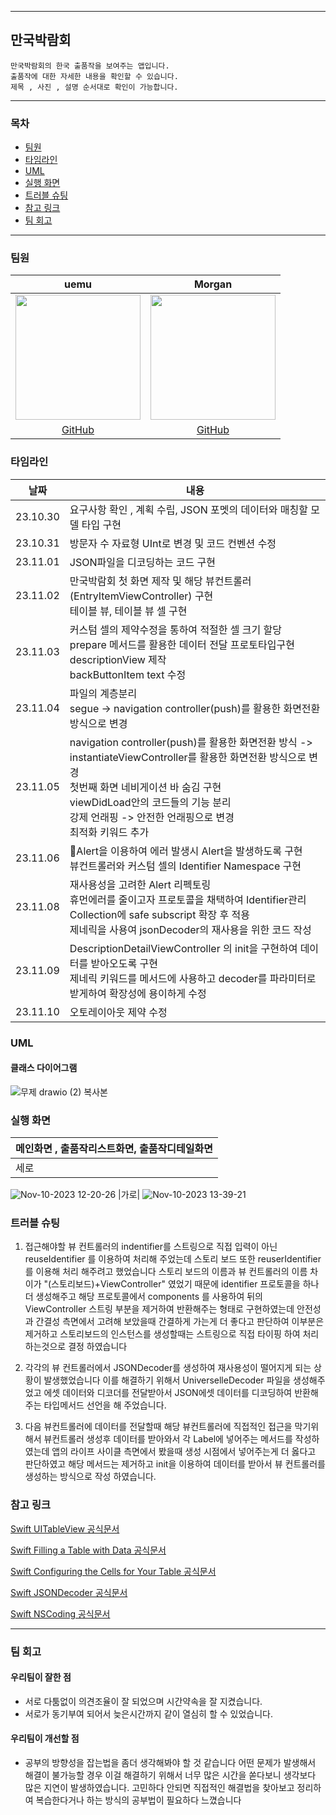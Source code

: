 
---
## 만국박람회
```
만국박람회의 한국 출품작을 보여주는 앱입니다.
출품작에 대한 자세한 내용을 확인할 수 있습니다.
제목 , 사진 , 설명 순서대로 확인이 가능합니다. 
```

---
### 목차
- [팀원](#팀원)
- [타임라인](#타임라인)
- [UML](#UML)
- [실행 화면](#실행-화면)
- [트러블 슈팅](#트러블-슈팅)
- [참고 링크](#참고-링크)
- [팀 회고](#팀-회고)

---
### 팀원
|uemu|Morgan|
|:---:|:---:|
|<img src="https://github.com/devjoon/IOS_Weekend_Study_10th_GroupB/assets/101351216/32ae33a0-6759-42d1-abb0-3d7a8a9a8c23" width="200" height="200"/>|<img src="https://avatars.githubusercontent.com/u/101351216?v=4" width="200" height="200"/>|
|[GitHub](https://github.com/ue-mu)|[GitHub](https://github.com/devjoon)|

### 타임라인
|날짜|내용|
|------|---|
|23.10.30|요구사항 확인 , 계획 수립, JSON 포멧의 데이터와 매칭할 모델 타입 구현|
|23.10.31|방문자 수 자료형 UInt로 변경 및 코드 컨벤션 수정|
|23.11.01|JSON파일을 디코딩하는 코드 구현|
|23.11.02|만국박람회 첫 화면 제작 및 해당 뷰컨트롤러(EntryItemViewController) 구현 <br> 테이블 뷰, 테이블 뷰 셀 구현 |
|23.11.03|커스텀 셀의 제약수정을 통하여 적절한 셀 크기 할당 <br> prepare 메서드를 활용한 데이터 전달 프로토타입구현 <br> descriptionView 제작 <br> backButtonItem text 수정 |
|23.11.04|파일의 계층분리 <br> segue -> navigation controller(push)를 활용한 화면전환 방식으로 변경|
|23.11.05|navigation controller(push)를 활용한 화면전환 방식 -> instantiateViewController를 활용한 화면전환 방식으로 변경 <br> 첫번째 화면 네비게이션 바 숨김 구현 <br>viewDidLoad안의 코드들의 기능 분리<br>강제 언래핑 -> 안전한 언래핑으로 변경 <br> 최적화 키워드 추가|
|23.11.06|Alert을 이용하여 에러 발생시 Alert을 발생하도록 구현 <br> 뷰컨트롤러와 커스텀 셀의 Identifier Namespace 구현|
|23.11.08|재사용성을 고려한 Alert 리펙토링 <br> 휴먼에러를 줄이고자 프로토콜을 채택하여 Identifier관리 <br>Collection에 safe subscript 확장 후 적용<br> 제네릭을 사용여 jsonDecoder의 재사용을 위한 코드 작성|
|23.11.09|DescriptionDetailViewController 의 init을 구현하여 데이터를 받아오도록 구현 <br> 제네릭 키워드를 메서드에 사용하고 decoder를 파라미터로 받게하여 확장성에 용이하게 수정|
|23.11.10|오토레이아웃 제약 수정|


### UML

#### 클래스 다이어그램 
![무제 drawio (2) 복사본](https://github.com/devjoon/ios-exposition-universelle/assets/139257742/2bb6aed7-9a9e-44d2-8cbb-4caf8be9fef6)

   
### 실행 화면
|메인화면 , 출품작리스트화면, 출품작디테일화면|
|---|
|세로|
![Nov-10-2023 12-20-26](https://github.com/devjoon/ios-exposition-universelle/assets/101351216/6a01c02b-0b72-43d4-92bf-b58f3c0f921e)
|가로|
![Nov-10-2023 13-39-21](https://github.com/devjoon/ios-exposition-universelle/assets/101351216/7008639f-5b6f-4dad-8384-3737f918623a)
   
### 트러블 슈팅
1. 접근해야할 뷰 컨트롤러의 indentifier를 스트링으로 직접 입력이 아닌 reuseIdentifier 를 이용하여 처리해 주었는데 스토리 보드 또한 reuserIdentifier를 이용해 처리 해주려고 했었습니다 스토리 보드의 이름과 뷰 컨트롤러의 이름 차이가 "\(스토리보드)+ViewController" 였었기 때문에 identifier 프로토콜을 하나 더 생성해주고 해당 프로토콜에서 components 를 사용하여 뒤의 ViewController 스트링 부분을 제거하여 반환해주는 형태로 구현하였는데 안전성과 간결성 측면에서 고려해 보았을때 간결하게 가는게 더 좋다고 판단하여 이부분은 제거하고 스토리보드의 인스턴스를 생성할때는 스트링으로 직접 타이핑 하여 처리하는것으로 결정 하였습니다

2. 각각의 뷰 컨트롤러에서 JSONDecoder를 생성하여 재사용성이 떨어지게 되는 상황이 발생했었습니다 이를 해결하기 위해서 UniverselleDecoder 파일을 생성해주었고 에셋 데이터와 디코더를 전달받아서 JSON에셋 데이터를 디코딩하여 반환해주는 타입메서드 선언을 해 주었습니다.

3. 다음 뷰컨트롤러에 데이터를 전달할때 해당 뷰컨트롤러에 직접적인 접근을 막기위해서 뷰컨트롤러 생성후 데이터를 받아와서 각 Label에 넣어주는 메서드를 작성하였는데 앱의 라이프 사이클 측면에서 봤을때 생성 시점에서 넣어주는게 더 옳다고 판단하였고 해당 메서드는 제거하고 init을 이용하여 데이터를 받아서 뷰 컨트롤러를 생성하는 방식으로 작성 하였습니다.


### 참고 링크
  
[Swift UITableView 공식문서](https://developer.apple.com/documentation/uikit/uitableview)

[Swift Filling a Table with Data 공식문서](https://developer.apple.com/documentation/uikit/views_and_controls/table_views/filling_a_table_with_datahttps://developer.apple.com/documentation/uikit/views_and_controls/table_views/filling_a_table_with_data)

[Swift Configuring the Cells for Your Table 공식문서](https://developer.apple.com/documentation/uikit/views_and_controls/table_views/configuring_the_cells_for_your_table)

[Swift JSONDecoder 공식문서](https://developer.apple.com/documentation/foundation/jsondecoder)

[Swift NSCoding 공식문서](https://developer.apple.com/documentation/foundation/nscoding)

---
### 팀 회고

#### 우리팀이 잘한 점
- 서로 다툼없이 의견조율이 잘 되었으며 시간약속을 잘 지켰습니다.
- 서로가 동기부여 되어서 늦은시간까지 같이 열심히 할 수 있었습니다.


#### 우리팀이 개선할 점
- 공부의 방향성을 잡는법을 좀더 생각해봐야 할 것 같습니다
어떤 문제가 발생해서 해결이 불가능할 경우 이걸 해결하기 위해서 너무 많은 시간을 쏟다보니 생각보다 많은 지연이 발생하였습니다. 고민하다 안되면 직접적인 해결법을 찾아보고 정리하여 복습한다거나 하는 방식의 공부법이 필요하다 느꼈습니다
